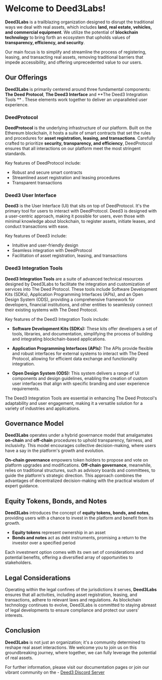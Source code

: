 # Welcome to **Deed3Labs**!

**Deed3Labs** is a trailblazing organization designed to disrupt the traditional ways we deal with real assets, which includes **land, real estate, vehicles, and commercial equipment**. We utilize the potential of **blockchain technology** to bring forth an ecosystem that upholds values of **transparency, efficiency, and security**.

Our main focus is to simplify and streamline the process of registering, leasing, and transacting real assets, removing traditional barriers that impede accessibility, and offering unprecedented value to our users.

## Our Offerings

**Deed3Labs** is primarily centered around three fundamental components: **The Deed Protocol**, **The Deed3 Interface** and **The Deed3 Integration Tools **  . These elements work together to deliver an unparalleled user experience.

### DeedProtocol

**DeedProtocol** is the underlying infrastructure of our platform. Built on the Ethereum blockchain, it hosts a suite of smart contracts that set the rules and procedures for **asset registration, leasing, and transactions**. Carefully crafted to prioritize **security, transparency, and efficiency**, DeedProtocol ensures that all interactions on our platform meet the most stringent standards.

Key features of DeedProtocol include:

- Robust and secure smart contracts
- Streamlined asset registration and leasing procedures
- Transparent transactions

### Deed3 User Interface

**Deed3** is the User Interface (UI) that sits on top of DeedProtocol. It's the primary tool for users to interact with DeedProtocol. Deed3 is designed with a user-centric approach, making it possible for users, even those with minimal knowledge about blockchain, to register assets, initiate leases, and conduct transactions with ease.

Key features of Deed3 include:

- Intuitive and user-friendly design
- Seamless integration with DeedProtocol
- Facilitation of asset registration, leasing, and transactions

### Deed3 Integration Tools

**Deed3 Integration Tools** are a suite of advanced technical resources designed by Deed3Labs to facilitate the integration and customization of services into The Deed Protocol. These tools include Software Development Kits (SDKs), Application Programming Interfaces (APIs), and an Open Design System (ODS), providing a comprehensive framework for developers, financial institutions, and other entities to seamlessly connect their existing systems with The Deed Protocol.

Key features of the Deed3 Integration Tools include:

- **Software Development Kits (SDKs):** These kits offer developers a set of tools, libraries, and documentation, simplifying the process of building and integrating blockchain-based applications.

- **Application Programming Interfaces (APIs):** The APIs provide flexible and robust interfaces for external systems to interact with The Deed Protocol, allowing for efficient data exchange and functionality integration.

- **Open Design System (ODS):** This system delivers a range of UI components and design guidelines, enabling the creation of custom user interfaces that align with specific branding and user experience requirements. 

The Deed3 Integration Tools are essential in enhancing The Deed Protocol's adaptability and user engagement, making it a versatile solution for a variety of industries and applications.

## Governance Model

**Deed3Labs** operates under a hybrid governance model that amalgamates **on-chain** and **off-chain** procedures to uphold transparency, fairness, and inclusivity. This model encourages collective decision-making, where users have a say in the platform's growth and evolution.

**On-chain governance** empowers token holders to propose and vote on platform upgrades and modifications. **Off-chain governance**, meanwhile, relies on traditional structures, such as advisory boards and committees, to guide the platform's strategic direction. This approach combines the advantages of decentralized decision-making with the practical wisdom of expert guidance.

## Equity Tokens, Bonds, and Notes

**Deed3Labs** introduces the concept of **equity tokens, bonds, and notes**, providing users with a chance to invest in the platform and benefit from its growth. 

- **Equity tokens** represent ownership in an asset
- **Bonds and notes** act as debt instruments, promising a return to the investor over a specified period

Each investment option comes with its own set of considerations and potential benefits, offering a diversified array of opportunities to stakeholders.

## Legal Considerations

Operating within the legal confines of the jurisdictions it serves, **Deed3Labs** ensures that all activities, including asset registration, leasing, and transactions, adhere to relevant laws and regulations. As blockchain technology continues to evolve, Deed3Labs is committed to staying abreast of legal developments to ensure compliance and protect our users' interests.

## Conclusion

**Deed3Labs** is not just an organization; it's a community determined to reshape real asset interactions. We welcome you to join us on this groundbreaking journey, where together, we can fully leverage the potential of real assets.

For further information, please visit our documentation pages or join our vibrant community on the - [Deed3 Discord Server](https://discord.gg/S7kDY5wFxx)
